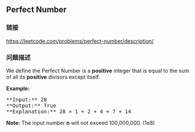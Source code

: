 ## Perfect Number  
### 链接  
https://leetcode.com/problems/perfect-number/description/  
### 问题描述
We define the Perfect Number is a **positive** integer that is equal to the sum of all its **positive** divisors except itself. 


**Example:**<br />
<pre>
**Input:** 28
**Output:** True
**Explanation:** 28 = 1 + 2 + 4 + 7 + 14
</pre>


**Note:**
The input number **n** will not exceed 100,000,000. (1e8)


